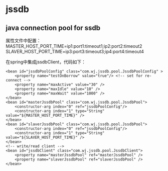 jssdb
=====
java connection pool for ssdb
-------

属性文件中配置：<br />
	MASTER_HOST_PORT_TIME=ip1:port1:timeout1;ip2:port2:timeout2
	SLAVER_HOST_PORT_TIME=ip3:port3:timeout3;ip4:port4:timeout4

在spring中集成jssdbClient，代码如下：

	<bean id="jssdbPoolConfig" class="com.wj.jssdb.pool.JssdbPoolConfig" >
       	<property name="testOnBorrow" value="true"/> <!-- set for re-connect -->
		<property name="maxActive" value="30" /> 
		<property name="maxIdle" value="10" /> 
		<property name="maxWait" value="1000" /> 
    </bean>
	<bean id="masterJssdbPool" class="com.wj.jssdb.pool.JssdbPool">
	    <constructor-arg index="0" ref="jssdbPoolConfig"/>
		<constructor-arg index="1" type="String" value="${MASTER_HOST_PORT_TIME}" />
	</bean>
	<bean id="slaverJssdbPool" class="com.wj.jssdb.pool.JssdbPool">
	    <constructor-arg index="0" ref="jssdbPoolConfig"/>
		<constructor-arg index="1" type="String" value="${SLAVER_HOST_PORT_TIME}" />
	</bean>
	<!-- write/read client -->
	<bean id="jssdbClient" class="com.wj.jssdb.pool.JssdbClient">
		<property name="masterJssdbPool" ref="masterJssdbPool" />
		<property name="slaverJssdbPool" ref="slaverJssdbPool" />
	</bean>
